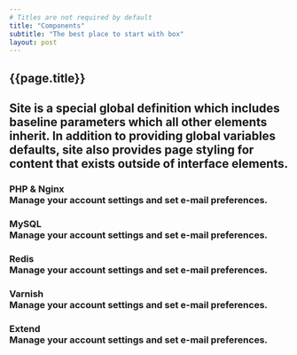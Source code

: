 ```yaml
---
# Titles are not required by default
title: "Components"
subtitle: "The best place to start with box"
layout: post
---
```


<h2 class="ui dividing header">{{page.title}}<a class="anchor" id="introduction"></a></h2>
<h2 class="ui header">

  <div class="sub header">Site is a special global definition which includes baseline parameters which all other elements inherit. In addition to providing global variables defaults, site also provides page styling for content that exists outside of interface elements.</div>
</h2>

<div class="ui divided list relaxed">
  <div class="item">
    <h3 class="ui header">
      <a>PHP & Nginx</a>
      <div class="sub header">Manage your account settings and set e-mail preferences.</div>
    </h3>
  </div>
  <div class="item">
    <h3 class="ui header">
      <a>MySQL</a>
      <div class="sub header">Manage your account settings and set e-mail preferences.</div>
    </h3>
  </div>
  <div class="item">
    <h3 class="ui header">
      <a>Redis</a>
      <div class="sub header">Manage your account settings and set e-mail preferences.</div>
    </h3>
  </div>
  <div class="item">
    <h3 class="ui header">
      <a>Varnish</a>
      <div class="sub header">Manage your account settings and set e-mail preferences.</div>
    </h3>
  </div>
  <div class="item">
    <h3 class="ui header">
      <a>Extend</a>
      <div class="sub header">Manage your account settings and set e-mail preferences.</div>
    </h3>
  </div>
</div>
